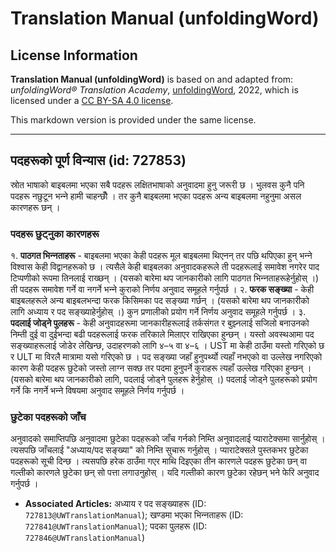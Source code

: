 # Translation Manual (unfoldingWord)

## License Information

**Translation Manual (unfoldingWord)** is based on and adapted from: _unfoldingWord® Translation Academy_, [unfoldingWord](https://unfoldingword.org/utw), 2022, which is licensed under a [CC BY-SA 4.0 license](https://creativecommons.org/licenses/by-sa/4.0/legalcode.en).

This markdown version is provided under the same license.



--------------------------------

## पदहरूको पूर्ण विन्यास (id: 727853)

स्रोत भाषाको बाइबलमा भएका सबै पदहरू लक्षितभाषाको अनुवादमा हुनु जरूरी छ । भुलवस कुनै पनि पदहरू नछुटून भन्‍ने हामी चाहन्छौँ । तर कुनै बाइबलमा भएका पदहरू अन्य बाइबलमा नहुनुमा असल कारणहरू छन् ।

### पदहरू छुट्नुका कारणहरू

१. **पाठगत भिन्‍नताहरू** \- बाइबलमा भएका केही पदहरू मूल बाइबलमा थिएनन् तर पछि थपिएका हुन् भन्‍ने विश्वास केही विद्वानहरूको छ । त्यसैले केही बाइबलका अनुवादकहरूले ती पदहरूलाई समावेश नगरेर पाद टिप्पणीको रूपमा तिनलाई राख्छन् । (यसको बारेमा थप जानकारीको लागि पाठगत भिन्‍नताहरूहेर्नुहोस् ।) ती पदहरू समावेश गर्ने वा नगर्ने भन्‍ने कुराको निर्णय अनुवाद समूहले गर्नुपर्छ । २. **फरक सङ्ख्या** \- केही बाइबलहरूले अन्य बाइबलभन्दा फरक किसिमका पद सङ्ख्या गर्छन् । (यसको बारेमा थप जानकारीको लागि अध्याय र पद सङ्ख्याहेर्नुहोस् ।) कुन प्रणालीको प्रयोग गर्ने निर्णय अनुवाद समूहले गर्नुपर्छ । ३. **पदलाई जोड्ने पुलहरू** \- केही अनुवादहरूमा जानकारीहरूलाई तर्कसंगत र बुझ्‍नलाई सजिलो बनाउनको निम्ती दुई वा दुईभन्दा बढी पदहरूलाई फरक तरिकाले मिलाएर राखिएका हुन्छन् । यस्तो अवस्थआमा पद सङ्ख्याहरूलाई जोडेर लेखिन्छ, उदाहरणको लागि ४–५ वा ४–६ । UST मा केही ठाउँमा यस्तो गरिएको छ र ULT मा विरलै मात्रामा यसो गरिएको छ । पद सङ्ख्या जहाँ हुनुपर्थ्यो त्यहाँ नभएको वा उल्लेख नगरिएको कारण केही पदहरू छुटेको जस्तो लाग्‍न सक्छ तर पदमा हुनुपर्ने कुराहरू त्यहाँ उल्लेख गरिएका हुन्छन् । (यसको बारेमा थप जानकारीको लागि, पदलाई जोड्ने पुलहरू हेर्नुहोस् ।) पदलाई जोड्ने पुलहरूको प्रयोग गर्ने कि नगर्ने भन्‍ने विषयमा अनुवाद समूहले निर्णय गर्नुपर्छ ।

### छुटेका पदहरूको जाँच

अनुवादको समाप्तिपछि अनुवादमा छुटेका पदहरूको जाँच गर्नको निम्ति अनुवादलाई प्याराटेक्समा सार्नुहोस् । त्यसपछि जाँचलाई "अध्याय/पद सङ्ख्या" को निम्ति सुचारू गर्नुहोस् । प्याराटेक्सले पुस्तकभर छुटेका पदहरूको सूची दिन्छ । त्यसपछि हरेक ठाउँमा गएर माथि दिइएका तीन कारणले पदहरू छुटेका छन् वा गल्तीको कारणले छुटेका छन् सो पत्ता लगाउनुहोस् । यदि गल्तीको कारण छुटेका रहेछन् भने फेरि अनुवाद गर्नुपर्छ ।

* **Associated Articles:** अध्याय र पद सङ्ख्याहरू (ID: `727813@UWTranslationManual`); खण्‍डमा भएका भिन्‍नताहरू (ID: `727841@UWTranslationManual`); पदका पुलहरू (ID: `727846@UWTranslationManual`)

